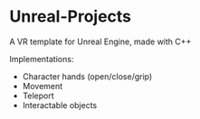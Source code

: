 # Unreal-Projects
 
A VR template for Unreal Engine, made with C++ 

Implementations:
* Character hands (open/close/grip)
* Movement
* Teleport
* Interactable objects
